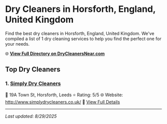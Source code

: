 # Dry Cleaners in Horsforth, England, United Kingdom

Find the best dry cleaners in Horsforth, England, United Kingdom. We've compiled a list of 1 dry cleaning services to help you find the perfect one for your needs.

🌐 **[View Full Directory on DryCleanersNear.com](https://drycleanersnear.com/city/United%20Kingdom/England/Horsforth)**

## Top Dry Cleaners

### 1. [Simply Dry Cleaners](https://drycleanersnear.com/dryCleaner/6892b7307a636409f9a337e0/simply-dry-cleaners)
📍 19A Town St, Horsforth, Leeds
⭐ Rating: 5/5
🌐 Website: http://www.simplydrycleaners.co.uk/
🔗 [View Full Details](https://drycleanersnear.com/dryCleaner/6892b7307a636409f9a337e0/simply-dry-cleaners)


---

*Last updated: 8/29/2025*
